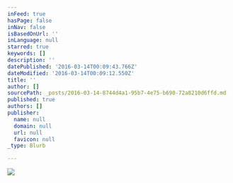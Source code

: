 ```yaml
---
inFeed: true
hasPage: false
inNav: false
isBasedOnUrl: ''
inLanguage: null
starred: true
keywords: []
description: ''
datePublished: '2016-03-14T00:09:43.766Z'
dateModified: '2016-03-14T00:09:12.550Z'
title: ''
author: []
sourcePath: _posts/2016-03-14-8744d4a1-95b7-4e75-b690-72a8210d6ffd.md
published: true
authors: []
publisher:
  name: null
  domain: null
  url: null
  favicon: null
_type: Blurb

---
```

![](https://s3-us-west-2.amazonaws.com/the-grid-img/p/7e6e1422557fefc9da51e51fe9535832737d3f6b.jpg)